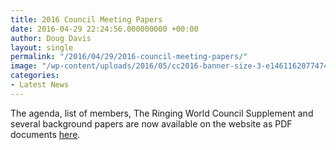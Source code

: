 ```yaml
---
title: 2016 Council Meeting Papers
date: 2016-04-29 22:24:56.000000000 +00:00
author: Doug Davis
layout: single
permalink: "/2016/04/29/2016-council-meeting-papers/"
image: "/wp-content/uploads/2016/05/cc2016-banner-size-3-e1461162077474.png"
categories:
- Latest News
---
```

The agenda, list of members, The Ringing World Council Supplement and several background papers are now available on the website as PDF documents [here](http:///about/2016-meeting/).
